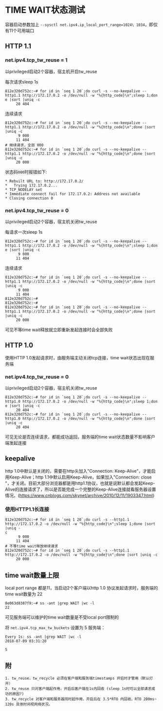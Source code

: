 # TIME WAIT状态测试

容器启动参数加上 `--sysctl net.ipv4.ip_local_port_range=1024\ 1034`，即仅有11个可用端口

## HTTP 1.1
### net.ipv4.tcp_tw_reuse = 1
以privileged启动2个容器，宿主机开启tw_reuse

每次请求sleep 1s
```
812e320d752c:~# for id in `seq 1 20`;do curl -s --no-keepalive --http1.1 http://172.17.0.2 -o /dev/null -w "%{http_code}\n";sleep 1;don
e |sort |uniq -c
     20 404
```

连续请求
```
812e320d752c:~# for id in `seq 1 20`;do curl -s --no-keepalive --http1.1 http://172.17.0.2 -o /dev/null -w "%{http_code}\n";done |sort 
|uniq -c
      9 000
     11 404
# 继续请求，全部 000
812e320d752c:~# for id in `seq 1 20`;do curl -s --no-keepalive --http1.1 http://172.17.0.2 -o /dev/null -w "%{http_code}\n";done |sort 
|uniq -c
     20 000
```

状态码`000`时报错如下:
```
* Rebuilt URL to: http://172.17.0.2/
*   Trying 172.17.0.2...
* TCP_NODELAY set
* Immediate connect fail for 172.17.0.2: Address not available
* Closing connection 0
```

### net.ipv4.tcp_tw_reuse = 0
以privileged启动2个容器，宿主机关闭tw_reuse

每请求一次sleep 1s
```
812e320d752c:~# for id in `seq 1 20`;do curl -s --no-keepalive --http1.1 http://172.17.0.2 -o /dev/null -w "%{http_code}\n";sleep 1;don
e |sort |uniq -c
      9 000
     11 404
```

连续请求
```
812e320d752c:~# for id in `seq 1 20`;do curl -s --no-keepalive --http1.1 http://172.17.0.2 -o /dev/null -w "%{http_code}\n";done |sort 
|uniq -c
      9 000
     11 404
812e320d752c:~# 
812e320d752c:~# 
812e320d752c:~# for id in `seq 1 20`;do curl -s --no-keepalive --http1.1 http://172.17.0.2 -o /dev/null -w "%{http_code}\n";done |sort 
|uniq -c
     20 000
```

可见不等time wait释放就立即重新发起连接时会全部失败

## HTTP 1.0
使用HTTP 1.0发起请求时，由服务端主动关闭tcp连接，time wait状态出现在服务端

### net.ipv4.tcp_tw_reuse = 0
以privileged启动2个容器，宿主机关闭tw_reuse

```
812e320d752c:~# for id in `seq 1 20`;do curl -s --no-keepalive --http1.0 http://172.17.0.2 -o /dev/null -w "%{http_code}\n";sleep 1;don
e |sort |uniq -c
     20 404
812e320d752c:~# for id in `seq 1 20`;do curl -s --no-keepalive --http1.0 http://172.17.0.2 -o /dev/null -w "%{http_code}\n";done |sort 
|uniq -c
     20 404
```

可见无论是否连续请求，都能成功返回，服务端的time wait状态数量不影响客户端发起连接

## keepalive
http 1.0中默认是关闭的，需要在http头加入"Connection: Keep-Alive"，才能启用Keep-Alive；http 1.1中默认启用Keep-Alive，如果加入"Connection: close "，才关闭。目前大部分浏览器都是用http1.1协议，也就是说默认都会发起Keep-Alive的连接请求了，所以是否能完成一个完整的Keep-Alive连接就看服务器设置情况。(https://www.cnblogs.com/skynet/archive/2010/12/11/1903347.html)

### 使用HTTP1.1长连接
```
812e320d752c:~# for id in `seq 1 20`;do curl -s --http1.1 http://172.17.0.2 -o /dev/null -w "%{http_code}\n";sleep 1;done |sort |uniq -
c
      9 000
     11 404
# 不等time wait释放继续请求
812e320d752c:~# for id in `seq 1 20`;do curl -s --http1.1 http://172.17.0.2 -o /dev/null -w "%{http_code}\n";done |sort |uniq -c
     20 000
```

## time wait数量上限
local port range 都是11，当启动2个客户端以http 1.0 协议发起请求时，服务端的time wait数量为 22
```
8e063d8387f9:~# ss -ant |grep WAIT |wc -l
22
```
可见服务端可以维护的time wait数量是不受local port限制的

将 `net.ipv4.tcp_max_tw_buckets` 设置为 5
服务端：
```
Every 1s: ss -ant |grep WAIT |wc -l                                                                                2018-07-09 03:31:20

5
```


## 附

```
1. tw_reuse，tw_recycle 必须在客户端和服务端timestamps 开启时才管用（默认打开）
2. tw_reuse 只对客户端起作用，开启后客户端在1s内回收 (sleep 1s时可以全部请求成功的原因?)
3. tw_recycle 对客户端和服务器同时起作用，开启后在 3.5*RTO 内回收，RTO 200ms~ 120s 具体时间视网络状况。
```
